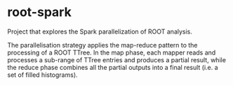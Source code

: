 # root-spark
Project that explores the Spark parallelization of ROOT analysis.

The parallelisation strategy applies the map-reduce pattern to the processing of a ROOT TTree. In the map phase, each mapper reads and processes a sub-range of TTree entries and produces a partial result, while the reduce phase combines all the partial outputs into a final result (i.e. a set of filled histograms).
